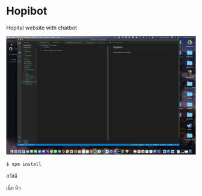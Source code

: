 # Hopibot 

Hopital website with chatbot 

![](assets/testing.png)

<!-- How to write README 
How to หาอ่าน syntax
Sample
-->

```bash
$ npm install
```
สวัสดี

เนี่ย
หิว